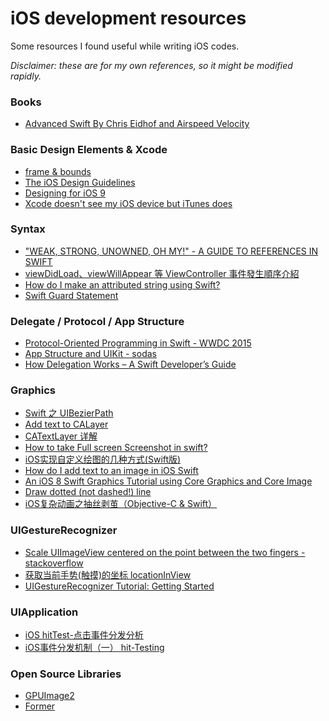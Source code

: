 # iOS development resources

Some resources I found useful while writing iOS codes.

*Disclaimer: these are for my own references, so it might be modified rapidly.*

### Books 

* [Advanced Swift By Chris Eidhof and Airspeed Velocity](https://www.objc.io/books/advanced-swift/preview/)

### Basic Design Elements & Xcode

* [frame & bounds](http://n11studio.blogspot.tw/2012/06/frame-bounds.html)
* [The iOS Design Guidelines](http://ivomynttinen.com/blog/ios-design-guidelines)
* [Designing for iOS 9](https://designcode.io/iosdesign-guidelines)
* [Xcode doesn't see my iOS device but iTunes does](http://stackoverflow.com/questions/10087985/xcode-doesnt-see-my-ios-device-but-itunes-does)

### Syntax

* ["WEAK, STRONG, UNOWNED, OH MY!" - A GUIDE TO REFERENCES IN SWIFT](http://krakendev.io/blog/weak-and-unowned-references-in-swift)
* [viewDidLoad、viewWillAppear 等 ViewController 事件發生順序介紹](https://www.iwaishin.com/ios-viewcontroller-event-introduce/)
* [How do I make an attributed string using Swift?](http://stackoverflow.com/questions/24666515/how-do-i-make-an-attributed-string-using-swift)
* [Swift Guard Statement](http://ericcerney.com/swift-guard-statement/)

### Delegate / Protocol / App Structure

* [Protocol-Oriented Programming in Swift - WWDC 2015](http://asciiwwdc.com/2015/sessions/408?q=protocol)
* [App Structure and UIKit - sodas](http://course.sodas.tw/slides/spring-16/03-App-Structure.pdf)
* [How Delegation Works – A Swift Developer’s Guide](https://www.andrewcbancroft.com/2015/04/08/how-delegation-works-a-swift-developer-guide/)

### Graphics

* [Swift 之 UIBezierPath](http://www.jianshu.com/p/5abd2da87e94)
* [Add text to CALayer](http://stackoverflow.com/questions/2209734/add-text-to-calayer)
* [CATextLayer 详解](http://www.swiftmi.com/articles/1213.html)
* [How to take Full screen Screenshot in swift?](http://stackoverflow.com/questions/25448879/how-to-take-full-screen-screenshot-in-swift)
* [iOS实现自定义绘图的几种方式(Swift版)](http://www.jianshu.com/p/1e4bc8378c36)
* [How do I add text to an image in iOS Swift](http://stackoverflow.com/questions/28906914/how-do-i-add-text-to-an-image-in-ios-swift)
* [An iOS 8 Swift Graphics Tutorial using Core Graphics and Core Image
](http://www.techotopia.com/index.php/An_iOS_8_Swift_Graphics_Tutorial_using_Core_Graphics_and_Core_Image#Drawing_a_Line)
* [Draw dotted (not dashed!) line](http://stackoverflow.com/questions/26018302/draw-dotted-not-dashed-line)
* [iOS复杂动画之抽丝剥茧（Objective-C & Swift）](http://www.jianshu.com/p/658641c77f51?utm_campaign=hugo&utm_medium=reader_share&utm_content=note&utm_source=weibo)

### UIGestureRecognizer

* [Scale UIImageView centered on the point between the two fingers - stackoverflow](http://stackoverflow.com/questions/35152385/scale-uiimageview-centered-on-the-point-between-the-two-fingers)
* [获取当前手势(触摸)的坐标 locationInView](http://qiubaqi.com/post-56.html)
* [UIGestureRecognizer Tutorial: Getting Started](https://www.raywenderlich.com/76020/using-uigesturerecognizer-with-swift-tutorial)

### UIApplication
* [iOS hitTest-点击事件分发分析](http://www.hmttommy.com/2015/05/25/iOS-hitTest/)
* [iOS事件分发机制（一） hit-Testing](http://suenblog.duapp.com/blog/100031/iOS事件分发机制（一）%20hit-Testing)

### Open Source Libraries

* [GPUImage2](https://github.com/BradLarson/GPUImage2)
* [Former](https://github.com/ra1028/Former)
